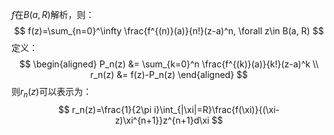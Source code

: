 $f$在$B(a, R)$解析，则：
$$
f(z)=\sum_{n=0}^\infty \frac{f^{(n)}(a)}{n!}(z-a)^n, \forall z\in B(a, R)
$$
定义：
$$
\begin{aligned}
P_n(z) &= \sum_{k=0}^n \frac{f^{(k)}(a)}{k!}(z-a)^k
\\
r_n(z) &= f(z)-P_n(z)
\end{aligned}
$$
则$r_n(z)$可以表示为：
$$
r_n(z)=\frac{1}{2\pi i}\int_{|\xi|=R}\frac{f(\xi)}{(\xi-z)\xi^{n+1}}z^{n+1}d\xi
$$
